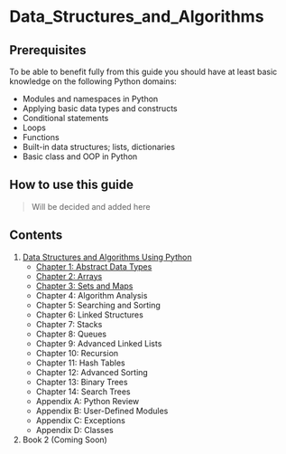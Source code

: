 # Data_Structures_and_Algorithms

Prerequisites
---

To be able to benefit fully from this guide you should have at least basic knowledge on the following Python domains:

- Modules and namespaces in Python
- Applying basic data types and constructs
- Conditional statements
- Loops
- Functions
- Built-in data structures; lists, dictionaries
- Basic class and OOP in Python

How to use this guide
---

> Will be decided and added here



Contents
---

1. [Data Structures and Algorithms Using Python](https://www.amazon.com/Data-Structures-Algorithms-Using-Python/dp/0470618299)
    - [Chapter 1: Abstract Data Types](https://github.com/eneskemalergin/Data_Structures_and_Algorithms/tree/master/Chapter1)
    - [Chapter 2: Arrays](https://github.com/eneskemalergin/Data_Structures_and_Algorithms/tree/master/Chapter2)
    - [Chapter 3: Sets and Maps](https://github.com/eneskemalergin/Data_Structures_and_Algorithms/tree/master/Chapter3)
    - Chapter 4: Algorithm Analysis
    - Chapter 5: Searching and Sorting
    - Chapter 6: Linked Structures
    - Chapter 7: Stacks
    - Chapter 8: Queues
    - Chapter 9: Advanced Linked Lists
    - Chapter 10: Recursion
    - Chapter 11: Hash Tables
    - Chapter 12: Advanced Sorting
    - Chapter 13: Binary Trees
    - Chapter 14: Search Trees
    - Appendix A: Python Review
    - Appendix B: User-Defined Modules
    - Appendix C: Exceptions
    - Appendix D: Classes
2. Book 2 (Coming Soon)

